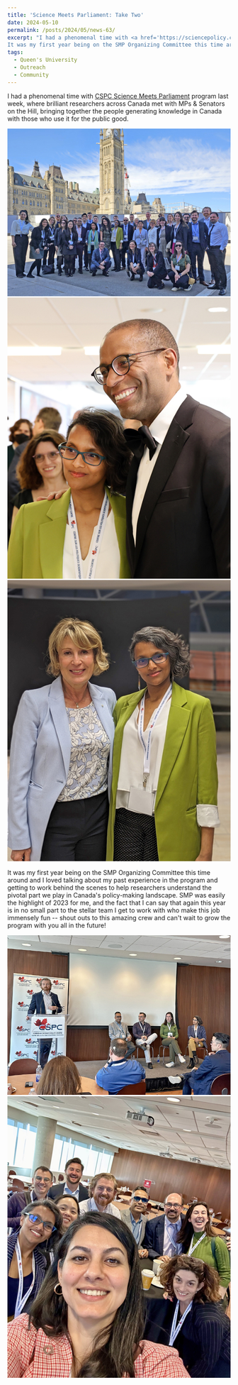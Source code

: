 ```yaml
---
title: 'Science Meets Parliament: Take Two'
date: 2024-05-10
permalink: /posts/2024/05/news-63/
excerpt: "I had a phenomenal time with <a href='https://sciencepolicy.ca/programs/science-meets-parliament/smp2023/' target='_blank'>CSPC Science Meets Parliament</a> program last week, where brilliant researchers across Canada met with MPs & Senators on the Hill, bringing together the people generating knowledge in Canada with those who use it for the public good.<br><br><img src='/images/posts/2024_05_smp1.jpg'><br><br><img src='/images/posts/2024_05_smp2.jpg'><br><br><img src='/images/posts/2024_05_smp3.jpg'><br><br>
It was my first year being on the SMP Organizing Committee this time around and I loved talking about my past experience in the program and getting to work behind the scenes to help researchers understand the pivotal part we play in Canada's policy-making landscape. SMP was easily the highlight of 2023 for me, and the fact that I can say that again this year is in no small part to the stellar team I get to work with who make this job immensely fun -- shout outs to this amazing crew and can't wait to grow the program with you all in the future!<br><br><img src='/images/posts/2024_05_smp4.jpg'><br><br><img src='/images/posts/2024_05_smp5.jpg'><br><br>"
tags:
  - Queen's University
  - Outreach
  - Community
---
```


I had a phenomenal time with [CSPC Science Meets Parliament](https://sciencepolicy.ca/programs/science-meets-parliament/smp2023/) program last week, where brilliant researchers across Canada met with MPs & Senators on the Hill, bringing together the people generating knowledge in Canada with those who use it for the public good.

![internal](/images/posts/2024_05_smp1.jpg)
![internal](/images/posts/2024_05_smp2.jpg)
![internal](/images/posts/2024_05_smp3.jpg)

It was my first year being on the SMP Organizing Committee this time around and I loved talking about my past experience in the program and getting to work behind the scenes to help researchers understand the pivotal part we play in Canada's policy-making landscape. SMP was easily the highlight of 2023 for me, and the fact that I can say that again this year is in no small part to the stellar team I get to work with who make this job immensely fun -- shout outs to this amazing crew and can't wait to grow the program with you all in the future!

![internal](/images/posts/2024_05_smp4.jpg)
![internal](/images/posts/2024_05_smp5.jpg)